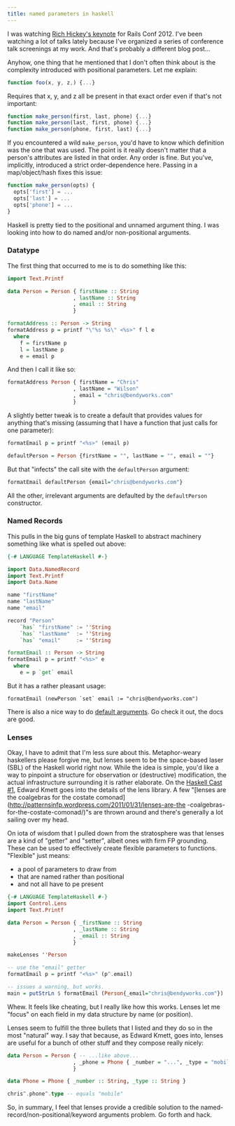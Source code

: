 ```yaml
---
title: named parameters in haskell
---
```



I was watching [Rich Hickey's
keynote](https://www.youtube.com/watch?v=rI8tNMsozo0) for Rails
Conf 2012. I've been watching a lot of talks lately because I've
organized a series of conference talk screenings at my work. And
that's probably a different blog post...

Anyhow, one thing that he mentioned that I don't often
think about is the complexity introduced with positional
parameters. Let me explain:

```javascript
function foo(x, y, z,) {...}
```

Requires that x, y, and z all be present in that exact order
even if that's not important:

```javascript
function make_person(first, last, phone) {...}
function make_person(last, first, phone) {...}
function make_person(phone, first, last) {...}
```

If you encountered a wild `make_person`, you'd have to know which
definition was the one that was used. The point is it really
doesn't matter that a person's attributes are listed in that order.
Any order is fine. But you've, implicitly, introduced a strict
order-dependence here. Passing in a map/object/hash fixes this
issue:

```javascript
function make_person(opts) {
  opts['first'] = ...
  opts['last'] = ...
  opts['phone'] = ...
}
```

Haskell is pretty tied to the positional and unnamed argument
thing. I was looking into how to do named and/or non-positional
arguments.

### Datatype

The first thing that occurred to me is to do something like this:


```haskell
import Text.Printf

data Person = Person { firstName :: String
                     , lastName :: String
                     , email :: String
                     }

formatAddress :: Person -> String
formatAddress p = printf "\"%s %s\" <%s>" f l e
  where
    f = firstName p
    l = lastName p
    e = email p
```

And then I call it like so:

```haskell
formatAddress Person { firstName = "Chris"
                     , lastName = "Wilson"
                     , email = "chris@bendyworks.com"
                     }
```

A slightly better tweak is to create a default that provides values
for anything that's missing (assuming that I have a function that
just calls for one parameter):

```haskell
formatEmail p = printf "<%s>" (email p)

defaultPerson = Person {firstName = "", lastName = "", email = ""}
```

But that "infects" the call site with the `defaultPerson` argument:

```haskell
formatEmail defaultPerson {email="chris@bendyworks.com"}
```

All the other, irrelevant arguments are defaulted by the
`defaultPerson` constructor.

### Named Records

This pulls in the big guns of template Haskell to abstract machinery
something like what is spelled out above:


```haskell
{-# LANGUAGE TemplateHaskell #-}

import Data.NamedRecord
import Text.Printf
import Data.Name

name "firstName"
name "lastName"
name "email"

record "Person"
    `has` "firstName" := ''String
    `has` "lastName"  := ''String
    `has` "email"     := ''String

formatEmail :: Person -> String
formatEmail p = printf "<%s>" e
  where
    e = p `get` email
```

But it has a rather pleasant usage:

    formatEmail (newPerson `set` email := "chris@bendyworks.com")

There is also a nice way to do [default
arguments](http://hackage.haskell.org/packages/archive/named-records/0.5/doc/html/Data-NamedRecord.html).
Go check it out, the docs are good.


### Lenses

Okay, I have to admit that I'm less sure about this. Metaphor-weary
haskellers please forgive me, but lenses seem to be the space-based
laser (SBL) of the Haskell world right now. While the idea is
simple, you'd like a way to pinpoint a structure for observation
or (destructive) modification, the actual infrastructure
surrounding it is rather elaborate. On the [Haskell
Cast #1](https://www.youtube.com/watch?v=D6sva6hGJ-s),
Edward Kmett goes into the details of the lens library.
A few "[lenses are the coalgebras for the costate
comonad](http://patternsinfp.wordpress.com/2011/01/31/lenses-are-the
-coalgebras-for-the-costate-comonad/)"s are thrown around and
there's generally a lot sailing over my head.

On iota of wisdom that I pulled down from the stratosphere was that
lenses are a kind of "getter" and "setter", albeit ones with firm
FP grounding. These can be used to effectively create flexible
parameters to functions. "Flexible" just means:

* a pool of parameters to draw from
* that are named rather than positional
* and not all have to pe present

```haskell
{-# LANGUAGE TemplateHaskell #-}
import Control.Lens
import Text.Printf

data Person = Person { _firstName :: String
                     , _lastName :: String
                     , _email :: String
                     }

makeLenses ''Person

-- use the "email" getter
formatEmail p = printf "<%s>" (p^.email)

-- issues a warning, but works.
main = putStrLn $ formatEmail (Person{_email="chris@bendyworks.com"})
```

Whew. It feels like cheating, but I really like how this works.
Lenses let me "focus" on each field in my data structure by name (or
position).

Lenses seem to fulfill the three bullets that I listed and they do
so in the most "natural" way. I say that because, as Edward Kmett,
goes into, lenses are useful for a bunch of other stuff and they
compose really nicely:

```haskell
data Person = Person { -- ...like above...
                     , _phone = Phone { _number = "...", _type = "mobile" }
                     }

data Phone = Phone { _number :: String, _type :: String }

chris^.phone^.type -- equals "mobile"
```

So, in summary, I feel that lenses provide a credible solution to
the named-record/non-positional/keyword arguments problem. Go forth
and hack.

